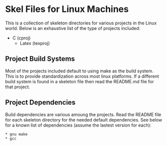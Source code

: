 Skel Files for Linux Machines
=============================
This is a collection of skeleton directories for various projects in the Linux
world. Below is an exhaustive list of the type of projects included: 

  * C (cproj)
	* Latex (texproj)

Project Build Systems 
---------------------
Most of the projects included default to using make as the build system. This is
to provide standardization across most linux platforms. If a different build
system is found in a skeleton file then read the README.md file for that project. 

Project Dependencies 
--------------------
Build dependencies are various amoung the projects. Read the README file for
each skeleton directory for the needed default dependencies. See below for a
known list of dependencies (assume the lastest version for each):

	* gnu make
	* gcc 
